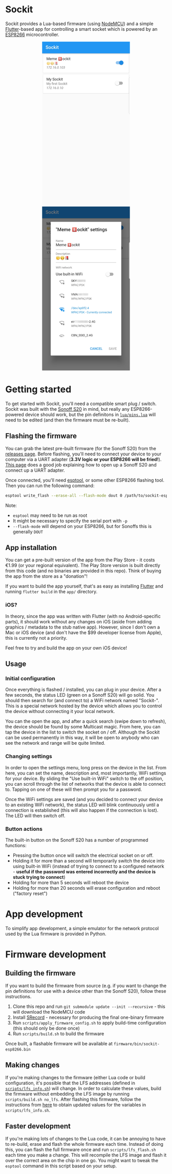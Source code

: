 # Sockit
Sockit provides a Lua-based firmware (using [NodeMCU](https://nodemcu.readthedocs.io/en/master/))
and a simple [Flutter](https://flutter.dev)-based app for controlling a smart socket which is powered by an
[ESP8266](https://en.wikipedia.org/wiki/ESP8266) microcontroller.

<p align="center">
  <img alt="Sockit app home" src="app/images/home.jpg" height="512">
  <img alt="Sockit app settings" src="app/images/settings.jpg" height="512">
</p>

# Getting started
To get started with Sockit, you'll need a compatible smart plug / switch. Sockit was built with the
[Sonoff S20](https://www.itead.cc/smart-socket.html) in mind, but really any ESP8266-powered device should
work, but the pin definitons in [`lua/pins.lua`](lua/pins.lua) will need to be edited (and then the firmware
must be re-built).

## Flashing the firmware
You can grab the latest pre-built firmware (for the Sonoff S20) from the [releases page](../../releases).
Before flashing, you'll need to connect your device to your computer via a UART adapter (**3.3V logic or
your ESP8266 will be fried!**). [This page](https://esphome.io/devices/sonoff_s20.html#step-2-connecting-uart)
does a good job explaining how to open up a Sonoff S20 and connect up a UART adapter.

Once connected, you'll need [esptool](https://github.com/espressif/esptool), or some other ESP8266 flashing
tool. Then you can run the following command:

```bash
esptool write_flash --erase-all --flash-mode dout 0 /path/to/sockit-esp8266.bin
```

Note:
 - `esptool` may need to be run as root
 - It might be necessary to specify the serial port with `-p`
 - `--flash-mode` will depend on your ESP8266, but for Sonoffs this is generally `DOUT`

## App installation
You can get a pre-built version of the app from the Play Store - it costs €1.99 (or your regional equivalent).
The Play Store version is built directly from this code (and no binaries are provided in this repo). Think of
buying the app from the store as a "donation"!

If you want to build the app yourself, that's as easy as installing
[Flutter](https://flutter.dev/docs/get-started/install) and running `flutter build` in the `app/` directory.

### iOS?
In theory, since the app was written with Flutter (with no Android-specific parts), it should work without
any changes on iOS (aside from adding graphics / metadata to the stub native app). However, since I don't own
a Mac or iOS device (and don't have the $99 developer license from Apple), this is currently not a priority.

Feel free to try and build the app on your own iOS device!

## Usage
### Initial configuration
Once everything is flashed / installed, you can plug in your device. After a few seconds, the status LED
(green on a Sonoff S20) will go solid. You should then search for (and connect to) a WiFi network named
"Sockit-<something>". This is a special network hosted by the device which allows you to control the device
without connecting it your local network.

You can the open the app, and after a quick search (swipe down to refresh), the device should be found by
some Multicast magic. From here, you can tap the device in the list to switch the socket on / off. Although
the Sockit can be used permanently in this way, it will be open to anybody who can see the network and range
will be quite limited.

### Changing settings
In order to open the settings menu, long press on the device in the list. From here, you can set the name,
description and, most importantly, WiFi settings for your device. By sliding the "Use built-in WiFi" switch
to the off position, you can scroll through the list of networks that the device is able to connect to.
Tapping on one of these will then prompt you for a password.

Once the WiFi settings are saved (and you decided to connect your device to an existing WiFi network), the
status LED will blink continuously until a connection is established (this will also happen if the connection
is lost). The LED will then switch off.

### Button actions
The built-in button on the Sonoff S20 has a number of programmed functions:
- Pressing the button once will switch the electrical socket on or off.
- Holding it for more than a second will temporarily switch the device into using built-in WiFi (instead of
trying to connect to a configured network - **useful if the password was entered incorrectly and the device
is stuck trying to connect**)
- Holding for more than 5 seconds will reboot the device
- Holding for more than 20 seconds will erase configuration and reboot ("factory reset")

# App development
To simplify app development, a simple emulator for the network protocol used by the Lua firmware is provided
in Python.

# Firmware development
## Building the firmware
If you want to build the firmware from source (e.g. if you want to change the pin definitions for use with a
device other than the Sonoff S20), follow these instructions.

1. Clone this repo and run `git submodule update --init --recursive` - this will download the NodeMCU code
2. Install [SRecord](http://srecord.sourceforge.net/) - necessary for producing the final one-binary firmware
3. Run `scripts/apply_firmware_config.sh` to apply build-time configuration (this should only be done once)
4. Run `scripts/build.sh` to build the firmware

Once built, a flashable firmware will be available at `firmware/bin/sockit-esp8266.bin`

## Making changes
If you're making changes to the firmware (either Lua code or build configuration, it's possible that the LFS
addresses (defined in [`scripts/lfs_info.sh`](scripts/lfs_info.sh)) will change. In order to calculate these
values, build the firmware without embedding the LFS image by running `scripts/build.sh no_lfs`. After flashing
this firmware, follow the instructions from
[here](https://github.com/nodemcu/nodemcu-firmware/blob/master/lua_examples/lfs/lfs_fragments.lua) to obtain
updated values for the variables in `scripts/lfs_info.sh`.

## Faster development
If you're making lots of changes to the Lua code, it can be annoying to have to re-build, erase and flash the
whole firmware each time. Instead of doing this, you can flash the full firmware once and run
`scripts/lfs_flash.sh` each time you make a change. This will recompile the LFS image and flash it over the
correct area on the chip in one go. You might want to tweak the `esptool` command in this script based on your
setup.
